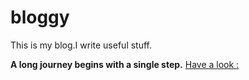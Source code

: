 # bloggy
This is my blog.I write useful stuff.

**A long journey begins with a single step.**
[Have a look : ](https://kdineshb.github.io/)
